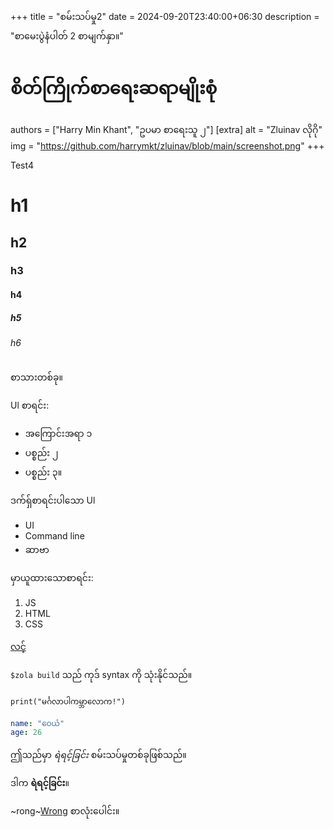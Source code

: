 +++
title = "စမ်းသပ်မှု2"
date = 2024-09-20T23:40:00+06:30
description = "စာမေးပွဲနံပါတ် 2 စာမျက်နှာ။"
# စိတ်ကြိုက်စာရေးဆရာမျိုးစုံ
authors = ["Harry Min Khant", "ဥပမာ စာရေးသူ ၂"]
[extra]
alt = "Zluinav လိုဂို"
img = "https://github.com/harrymkt/zluinav/blob/main/screenshot.png"
+++

Test4
<!--more-->

# h1
## h2
### h3
#### h4
##### h5
###### h6
စာသားတစ်ခု။

Ul စာရင်း:
* အကြောင်းအရာ ၁
* ပစ္စည်း ၂
* ပစ္စည်း ၃။

ဒက်ရှ်စာရင်းပါသော Ul
- UI
- Command line
- ဆာဗာ

မှာယူထားသောစာရင်း:
1. JS
2. HTML
3. CSS

[လင့်](https://example.com)

`$zola build` သည် ကုဒ် syntax ကို သုံးနိုင်သည်။

```
print("မင်္ဂလာပါကမ္ဘာလောက!")
```

```yaml
name: "ဝေယံ"
age: 26
```
ဤသည်မှာ *ရဲရင့်ခြင်း* စမ်းသပ်မှုတစ်ခုဖြစ်သည်။

ဒါက **ရဲရင့်ခြင်း**။

~rong~<ins>Wrong</ins> စာလုံးပေါင်း။